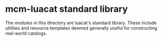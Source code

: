 # mcm-luacat standard library

The modules in this directory are luacat's standard library.
These include utilities and resource templates deemed generally useful for constructing real-world catalogs.
